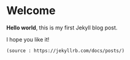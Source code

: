 # Welcome

**Hello world**, this is my first Jekyll blog post.

I hope you like it!

`(source : https://jekyllrb.com/docs/posts/)`
